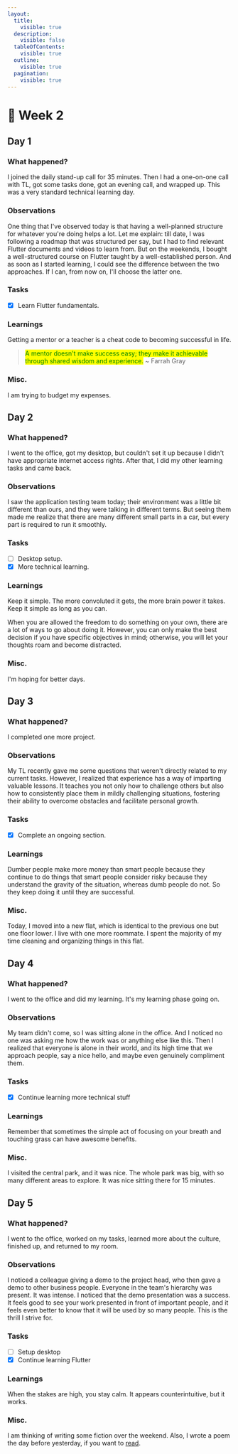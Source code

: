 ```yaml
---
layout:
  title:
    visible: true
  description:
    visible: false
  tableOfContents:
    visible: true
  outline:
    visible: true
  pagination:
    visible: true
---
```


# 👀 Week 2

## Day 1

### What happened?

I joined the daily stand-up call for 35 minutes. Then I had a one-on-one call with TL, got some tasks done, got an evening call, and wrapped up. This was a very standard technical learning day.

### Observations

One thing that I've observed today is that having a well-planned structure for whatever you're doing helps a lot. Let me explain: till date, I was following a roadmap that was structured per say, but I had to find relevant Flutter documents and videos to learn from. But on the weekends, I bought a well-structured course on Flutter taught by a well-established person. And as soon as I started learning, I could see the difference between the two approaches. If I can, from now on, I'll choose the latter one.

### Tasks

* [x] Learn Flutter fundamentals.

### Learnings

Getting a mentor or a teacher is a cheat code to becoming successful in life.

> <mark style="color:green;">A mentor doesn't make success easy; they make it achievable through shared wisdom and experience.</mark> \~ Farrah Gray

### Misc.

I am trying to budget my expenses.

## Day 2

### What happened?

I went to the office, got my desktop, but couldn't set it up because I didn't have appropriate internet access rights. After that, I did my other learning tasks and came back.

### Observations

I saw the application testing team today; their environment was a little bit different than ours, and they were talking in different terms. But seeing them made me realize that there are many different small parts in a car, but every part is required to run it smoothly.

### Tasks

* [ ] Desktop setup.
* [x] More technical learning.

### Learnings

Keep it simple. The more convoluted it gets, the more brain power it takes. Keep it simple as long as you can.

When you are allowed the freedom to do something on your own, there are a lot of ways to go about doing it. However, you can only make the best decision if you have specific objectives in mind; otherwise, you will let your thoughts roam and become distracted.

### Misc.

I'm hoping for better days.

## Day 3

### What happened?

I completed one more project.

### Observations

My TL recently gave me some questions that weren't directly related to my current tasks. However, I realized that experience has a way of imparting valuable lessons. It teaches you not only how to challenge others but also how to consistently place them in mildly challenging situations, fostering their ability to overcome obstacles and facilitate personal growth.

### Tasks

* [x] Complete an ongoing section.

### Learnings

Dumber people make more money than smart people because they continue to do things that smart people consider risky because they understand the gravity of the situation, whereas dumb people do not. So they keep doing it until they are successful.

### Misc.

Today, I moved into a new flat, which is identical to the previous one but one floor lower. I live with one more roommate. I spent the majority of my time cleaning and organizing things in this flat.

## Day 4

### What happened?

I went to the office and did my learning. It's my learning phase going on.

### Observations

My team didn't come, so I was sitting alone in the office. And I noticed no one was asking me how the work was or anything else like this. Then I realized that everyone is alone in their world, and its high time that we approach people, say a nice hello, and maybe even genuinely compliment them.

### Tasks

* [x] Continue learning more technical stuff

### Learnings

Remember that sometimes the simple act of focusing on your breath and touching grass can have awesome benefits.

### Misc.

I visited the central park, and it was nice. The whole park was big, with so many different areas to explore. It was nice sitting there for 15 minutes.

## Day 5

### What happened?

I went to the office, worked on my tasks, learned more about the culture, finished up, and returned to my room.

### Observations

I noticed a colleague giving a demo to the project head, who then gave a demo to other business people. Everyone in the team's hierarchy was present. It was intense. I noticed that the demo presentation was a success. It feels good to see your work presented in front of important people, and it feels even better to know that it will be used by so many people. This is the thrill I strive for.

### Tasks

* [ ] Setup desktop
* [x] Continue learning Flutter

### Learnings

When the stakes are high, you stay calm. It appears counterintuitive, but it works.

### Misc.

I am thinking of writing some fiction over the weekend. Also, I wrote a poem the day before yesterday, if you want to [read](https://www.instagram.com/p/C14xpKzy\_\_W/).
